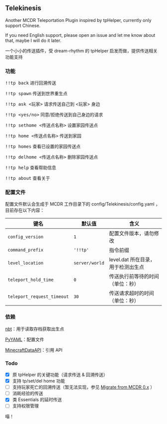 ## Telekinesis

Another MCDR Teleportation Plugin inspired by tpHelper, currently only support Chinese.

If you need English support, please open an issue and let me know about that, maybe I will do it later.

一个小小的传送插件，受 dream-rhythm 的 tpHelper 启发而做，提供传送相关功能支持

### 功能

<kbd>!!tp back</kbd> 进行回溯传送

<kbd>!!tp spawn</kbd> 传送到世界重生点

<kbd>!!tp ask \<玩家></kbd> 请求传送自己到 \<玩家> 身边

<kbd>!!tp \<yes/no></kbd> 同意/拒绝传送到自己身边的请求

<kbd>!!tp sethome \<传送点名称></kbd> 设置家园传送点

<kbd>!!tp home \<传送点名称></kbd> 传送到家园

<kbd>!!tp homes</kbd> 查看已设置的家园传送点

<kbd>!!tp delhome \<传送点名称></kbd> 删除家园传送点

<kbd>!!tp help</kbd> 查看帮助信息

<kbd>!!tp about</kbd> 查看关于

### 配置文件

配置文件默认会生成于 MCDR 工作目录下的 config/Telekinesis/config.yaml ，目前存在以下内容：

|键名|默认值|含义|
|----|----|----|
|`config_version`|`1`|配置文件版本，请勿修改|
|`command_prefix`|`'!!tp'`|指令前缀|
|`level_location`|`server/world`|level.dat 所在目录，用于检测出生点|
|`teleport_hold_time`|`0`|传送执行前等待的时间（单位：秒）|
|`teleport_request_timeout`|`30`|传送请求超时的时间（单位：秒）|

### 依赖

[nbt](https://pypi.org/project/NBT)：用于读取存档获取出生点

[PyYAML](https://pypi.org/project/PyYAML)：配置文件

[MinecraftDataAPI](https://github.com/MCDReforged/MinecraftDataAPI)：引用 API

### Todo

- [x] 原 tpHelper 的关键功能（请求传送 & 回溯传送）
- [x] 支持 tp/set/del home 功能
- [ ] 支持玩家死亡的回溯传送（暂无法实现，参见 [Migrate from MCDR 0.x](https://mcdreforged.readthedocs.io/en/latest/migrate_from_0.x.html#compatibility) ）
- [ ] 消耗经验的传送
- [x] 类 Essentials 的延时传送
- [ ] 支持权限管理

喵！
